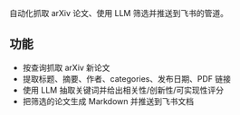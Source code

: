 
自动化抓取 arXiv 论文、使用 LLM 筛选并推送到飞书的管道。

## 功能
- 按查询抓取 arXiv 新论文
- 提取标题、摘要、作者、categories、发布日期、PDF 链接
- 使用 LLM 抽取关键词并给出相关性/创新性/可实现性评分
- 把筛选的论文生成 Markdown 并推送到飞书文档